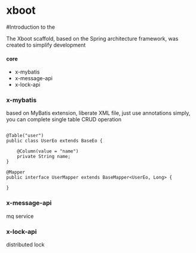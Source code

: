 # xboot

#Introduction to the

The Xboot scaffold, based on the Spring architecture framework, was created to simplify development

#### core

 * x-mybatis
 * x-message-api
 * x-lock-api


### x-mybatis 
based on MyBatis extension, liberate XML file, just use annotations simply, you can complete single table CRUD operation
```

@Table("user")
public class UserEo extends BaseEo {

    @Column(value = "name")
    private String name;
}

@Mapper
public interface UserMapper extends BaseMapper<UserEo, Long> {

}
```
### x-message-api
mq service
### x-lock-api
distributed lock